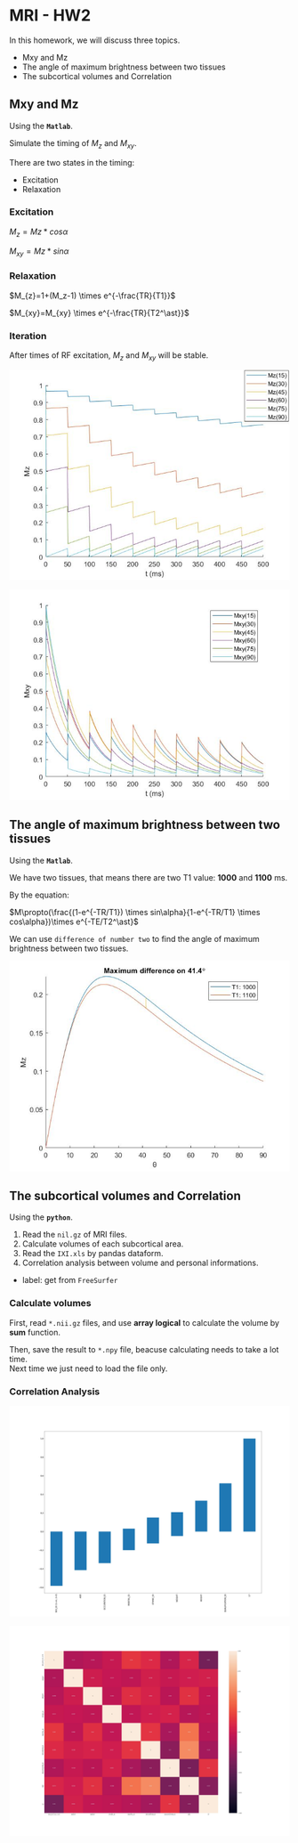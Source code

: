 # MRI - HW2

In this homework, we will discuss three topics.

* Mxy and Mz
* The angle of maximum brightness between two tissues
* The subcortical volumes and Correlation

## **Mxy and Mz**

Using the **``Matlab``**.

Simulate the timing of $M_z$ and $M_{xy}$.

There are two states in the timing:

* Excitation
* Relaxation

### **Excitation**

$M_{z}=Mz*cos\alpha$

$M_{xy}=Mz*sin\alpha$

### **Relaxation**

$M_{z}=1+(M_z-1) \times e^{-\frac{TR}{T1}}$

$M_{xy}=M_{xy} \times e^{-\frac{TR}{T2^\ast}}$

### **Iteration**

After times of RF excitation, $M_z$ and $M_{xy}$ will be stable.

![M_z stable](images/HW2.1.1.jpg)

![M_xy stable](images/HW2.1.2.jpg)

## **The angle of maximum brightness between two tissues**

Using the **``Matlab``**.

We have two tissues, that means there are two T1 value: **1000** and **1100** ms.

By the equation:

$M\propto(\frac{(1-e^{-TR/T1}) \times sin\alpha}{1-e^{-TR/T1} \times cos\alpha})\times e^{-TE/T2^\ast}$

We can use `difference of number two` to find the angle of maximum brightness between two tissues.

![maximum difference](images/HW2.2.jpg)

## **The subcortical volumes and Correlation**

Using the **``python``**.

1. Read the ``nil.gz``  of MRI files.
2. Calculate volumes of each subcortical area.
3. Read the ``IXI.xls`` by pandas dataform.
4. Correlation analysis between volume and personal informations.

* label: get from ``FreeSurfer``

### Calculate volumes

First, read ``*.nii.gz`` files, and use **array logical** to calculate the volume by **sum** function.

Then, save the result to ``*.npy`` file, beacuse calculating needs to take a lot time.  
Next time we just need to load the file only.

### Correlation Analysis

![Correlation](images/Left-Hippocampus.jpg)

![Correlation-heatmap](images/Left-Hippocampus-heatmap.jpg)
